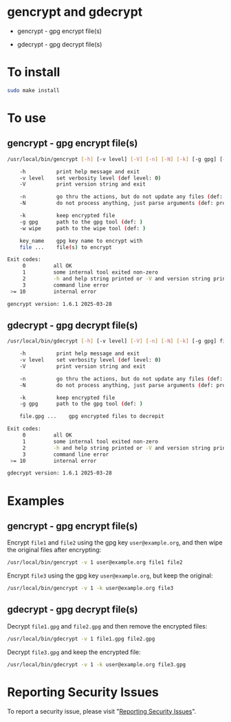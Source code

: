 # gencrypt and gdecrypt

* gencrypt - gpg encrypt file(s)

* gdecrypt - gpg decrypt file(s)


# To install

```sh
sudo make install
```


# To use


## gencrypt - gpg encrypt file(s)

```sh
/usr/local/bin/gencrypt [-h] [-v level] [-V] [-n] [-N] [-k] [-g gpg] [-w wipe] key_name file ...

    -h          print help message and exit
    -v level    set verbosity level (def level: 0)
    -V          print version string and exit

    -n          go thru the actions, but do not update any files (def: do the action)
    -N          do not process anything, just parse arguments (def: process something)

    -k          keep encrypted file
    -g gpg      path to the gpg tool (def: )
    -w wipe     path to the wipe tool (def: )

    key_name    gpg key name to encrypt with
    file ...    file(s) to encrypt

Exit codes:
     0         all OK
     1         some internal tool exited non-zero
     2         -h and help string printed or -V and version string printed
     3         command line error
 >= 10         internal error

gencrypt version: 1.6.1 2025-03-28
```


## gdecrypt - gpg decrypt file(s)

```sh
/usr/local/bin/gdecrypt [-h] [-v level] [-V] [-n] [-N] [-k] [-g gpg] file.gpg ...

    -h          print help message and exit
    -v level    set verbosity level (def level: 0)
    -V          print version string and exit

    -n          go thru the actions, but do not update any files (def: do the action)
    -N          do not process anything, just parse arguments (def: process something)

    -k          keep encrypted file
    -g gpg      path to the gpg tool (def: )

    file.gpg ...    gpg encrypted files to decrepit

Exit codes:
     0         all OK
     1         some internal tool exited non-zero
     2         -h and help string printed or -V and version string printed
     3         command line error
 >= 10         internal error

gdecrypt version: 1.6.1 2025-03-28
```


# Examples


## gencrypt - gpg encrypt file(s)

Encrypt `file1` and `file2` using the gpg key `user@example.org`, and then wipe the original files after encrypting:

```sh
/usr/local/bin/gencrypt -v 1 user@example.org file1 file2
```

Encrypt `file3` using the gpg key `user@example.org`, but keep the original:

```sh
/usr/local/bin/gencrypt -v 1 -k user@example.org file3
```


## gdecrypt - gpg decrypt file(s)

Decrypt `file1.gpg` and `file2.gpg` and then remove the encrypted files:

```sh
/usr/local/bin/gdecrypt -v 1 file1.gpg file2.gpg
```

Decrypt `file3.gpg` and keep the encrypted file:

```sh
/usr/local/bin/gdecrypt -v 1 -k user@example.org file3.gpg
```


# Reporting Security Issues

To report a security issue, please visit "[Reporting Security Issues](https://github.com/lcn2/gencrypt/security/policy)".
